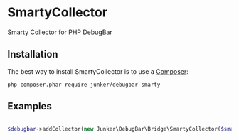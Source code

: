 # SmartyCollector
Smarty Collector for PHP DebugBar 

## Installation
The best way to install SmartyCollector is to use a [Composer](https://getcomposer.org/download):

    php composer.phar require junker/debugbar-smarty

## Examples

```php

$debugbar->addCollector(new Junker\DebugBar\Bridge\SmartyCollector($smarty));

```

